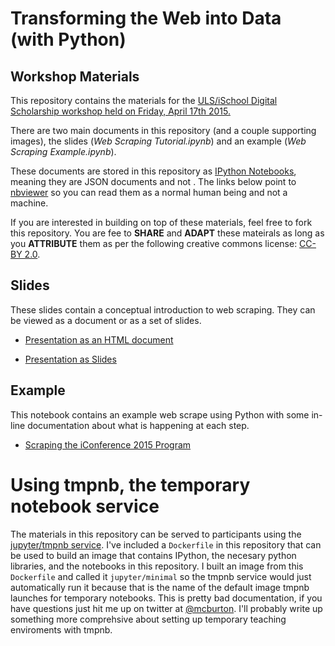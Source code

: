 # Transforming the Web into Data (with Python)

## Workshop Materials

This repository contains the materials for the [ULS/iSchool Digital Scholarship workshop held on Friday, April 17th 2015.](http://pitt.libcal.com/event.php?id=891193) 

There are two main documents in this repository (and a couple supporting images), the slides (*Web Scraping Tutorial.ipynb*) and an example (*Web Scraping Example.ipynb*).

These documents are stored in this repository as [IPython Notebooks](http://ipython.org/notebook.html), meaning they are JSON documents and not . The links below point to [nbviewer](http://nbviewer.ipython.org/faq) so you can read them as a normal human being and not a machine. 

If you are interested in building on top of these materials, feel free to fork this repository. You are fee to **SHARE** and **ADAPT** these mateirals as long as you **ATTRIBUTE** them as per the following creative commons license: [CC-BY 2.0](https://creativecommons.org/licenses/by/2.0/).

## Slides

These slides contain a conceptual introduction to web scraping. They can be viewed as a document or as a set of slides.

- [Presentation as an HTML document](http://nbviewer.ipython.org/github/DSSatPitt/web-scraping-workshop-2015/blob/master/Web%20Scraping%20Tutorial.ipynb)

- [Presentation as Slides](http://nbviewer.ipython.org/format/slides/github/DSSatPitt/web-scraping-workshop-2015/blob/master/Web%20Scraping%20Tutorial.ipynb#/)


## Example

This notebook contains an example web scrape using Python with some in-line documentation about what is happening at each step. 

- [Scraping the iConference 2015 Program](http://nbviewer.ipython.org/github/DSSatPitt/web-scraping-workshop-2015/blob/master/Web%20Scraping%20Example.ipynb)


# Using tmpnb, the temporary notebook service

The materials in this repository can be served to participants using the [jupyter/tmpnb service](https://github.com/jupyter/tmpnb). I've included a `Dockerfile` in this repository that can be used to build an image that contains IPython, the necesary python libraries, and the notebooks in this repository. I built an image from this `Dockerfile` and called it `jupyter/minimal` so the tmpnb service would just automatically run it because that is the name of the default image tmpnb launches for temporary notebooks. This is pretty bad documentation, if you have questions just hit me up on twitter at [@mcburton](http://twitter.com/mcburton). I'll probably write up something more comprehsive about setting up temporary teaching enviroments with tmpnb.
